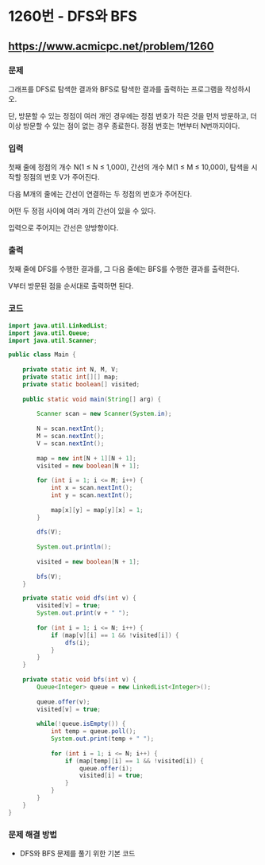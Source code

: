 # 1260번 - DFS와 BFS

## https://www.acmicpc.net/problem/1260

### 문제

그래프를 DFS로 탐색한 결과와 BFS로 탐색한 결과를 출력하는 프로그램을 작성하시오. 

단, 방문할 수 있는 정점이 여러 개인 경우에는 정점 번호가 작은 것을 먼저 방문하고, 더 이상 방문할 수 있는 점이 없는 경우 종료한다. 정점 번호는 1번부터 N번까지이다.

### 입력

첫째 줄에 정점의 개수 N(1 ≤ N ≤ 1,000), 간선의 개수 M(1 ≤ M ≤ 10,000), 탐색을 시작할 정점의 번호 V가 주어진다. 

다음 M개의 줄에는 간선이 연결하는 두 정점의 번호가 주어진다. 

어떤 두 정점 사이에 여러 개의 간선이 있을 수 있다. 

입력으로 주어지는 간선은 양방향이다.

### 출력

첫째 줄에 DFS를 수행한 결과를, 그 다음 줄에는 BFS를 수행한 결과를 출력한다. 

V부터 방문된 점을 순서대로 출력하면 된다.

### 코드

``` java
import java.util.LinkedList;
import java.util.Queue;
import java.util.Scanner;

public class Main {
	
	private static int N, M, V;
	private static int[][] map;
	private static boolean[] visited;
	
	public static void main(String[] arg) {
		
		Scanner scan = new Scanner(System.in);
		
		N = scan.nextInt();
		M = scan.nextInt();
		V = scan.nextInt();
		
		map = new int[N + 1][N + 1];
		visited = new boolean[N + 1];
		
		for (int i = 1; i <= M; i++) {
			int x = scan.nextInt();
			int y = scan.nextInt();
			
			map[x][y] = map[y][x] = 1;
		}
		
		dfs(V);
    
		System.out.println();
		
		visited = new boolean[N + 1];
    
		bfs(V);
	}

	private static void dfs(int v) {
		visited[v] = true;
		System.out.print(v + " ");
		
		for (int i = 1; i <= N; i++) {
			if (map[v][i] == 1 && !visited[i]) {
				dfs(i);
			}
		}
	}
	
	private static void bfs(int v) {
		Queue<Integer> queue = new LinkedList<Integer>();
		
		queue.offer(v);
		visited[v] = true;
		
		while(!queue.isEmpty()) {
			int temp = queue.poll();
			System.out.print(temp + " ");
			
			for (int i = 1; i <= N; i++) {
				if (map[temp][i] == 1 && !visited[i]) {
					queue.offer(i);
					visited[i] = true;
				}
			}
		}
	}
}

```

### 문제 해결 방법

* DFS와 BFS 문제를 풀기 위한 기본 코드
